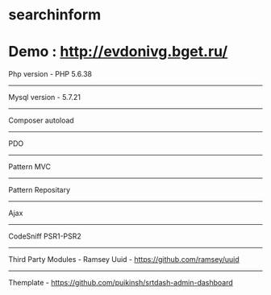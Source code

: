 # searchinform
# Demo : http://evdonivg.bget.ru/
Php version - PHP 5.6.38
***
Mysql version - 5.7.21
***
Composer autoload
***
PDO
***
Pattern MVC
***
Pattern Repositary
***
Ajax
***
CodeSniff PSR1-PSR2
***
Third Party Modules - Ramsey Uuid - https://github.com/ramsey/uuid
***
Themplate - https://github.com/puikinsh/srtdash-admin-dashboard
